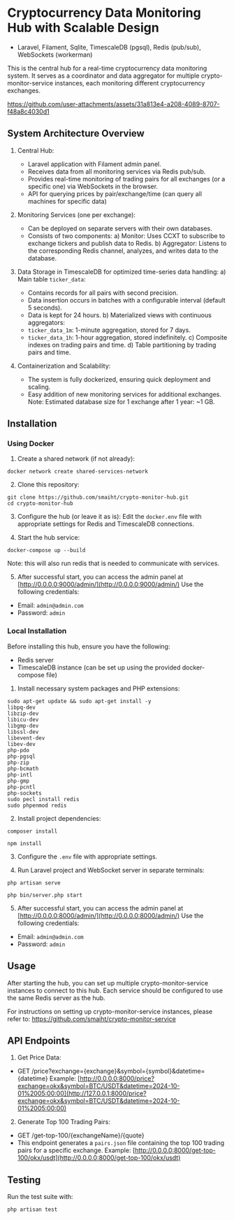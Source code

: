 # Cryptocurrency Data Monitoring Hub with Scalable Design
- Laravel, Filament, Sqlite, TimescaleDB (pgsql), Redis (pub/sub), WebSockets (workerman)

This is the central hub for a real-time cryptocurrency data monitoring system. It serves as a coordinator and data aggregator for multiple crypto-monitor-service instances, each monitoring different cryptocurrency exchanges.

https://github.com/user-attachments/assets/31a813e4-a208-4089-8707-f48a8c4030d1

## System Architecture Overview

1. Central Hub:
   - Laravel application with Filament admin panel.
   - Receives data from all monitoring services via Redis pub/sub.
   - Provides real-time monitoring of trading pairs for all exchanges (or a specific one) via WebSockets in the browser.
   - API for querying prices by pair/exchange/time (can query all machines for specific data)

2. Monitoring Services (one per exchange):
   - Can be deployed on separate servers with their own databases.
   - Consists of two components:
     a) Monitor: Uses CCXT to subscribe to exchange tickers and publish data to Redis.
     b) Aggregator: Listens to the corresponding Redis channel, analyzes, and writes data to the database.

3. Data Storage in TimescaleDB for optimized time-series data handling:
   a) Main table `ticker_data`:
      - Contains records for all pairs with second precision.
      - Data insertion occurs in batches with a configurable interval (default 5 seconds).
      - Data is kept for 24 hours.
   b) Materialized views with continuous aggregators:
      - `ticker_data_1m`: 1-minute aggregation, stored for 7 days.
      - `ticker_data_1h`: 1-hour aggregation, stored indefinitely.
   c) Composite indexes on trading pairs and time.
   d) Table partitioning by trading pairs and time.

4. Containerization and Scalability:
   - The system is fully dockerized, ensuring quick deployment and scaling.
   - Easy addition of new monitoring services for additional exchanges.
Note: Estimated database size for 1 exchange after 1 year: ~1 GB.


## Installation

### Using Docker

1. Create a shared network (if not already):
~~~
docker network create shared-services-network
~~~

2. Clone this repository:
~~~
git clone https://github.com/smaiht/crypto-monitor-hub.git
cd crypto-monitor-hub
~~~

3. Configure the hub (or leave it as is):
Edit the `docker.env` file with appropriate settings for Redis and TimescaleDB connections.

4. Start the hub service:
~~~
docker-compose up --build
~~~
Note: this will also run redis that is needed to communicate with services. 

5. After successful start, you can access the admin panel at [http://0.0.0.0:9000/admin/](http://0.0.0.0:9000/admin/)
Use the following credentials: 
- Email: `admin@admin.com`
- Password: `admin`

### Local Installation

Before installing this hub, ensure you have the following:
- Redis server
- TimescaleDB instance (can be set up using the provided docker-compose file)

1. Install necessary system packages and PHP extensions:
~~~
sudo apt-get update && sudo apt-get install -y 
libpq-dev 
libzip-dev 
libicu-dev 
libgmp-dev 
libssl-dev 
libevent-dev 
libev-dev 
php-pdo 
php-pgsql 
php-zip 
php-bcmath 
php-intl 
php-gmp 
php-pcntl 
php-sockets
sudo pecl install redis
sudo phpenmod redis
~~~

2. Install project dependencies:
~~~
composer install
~~~
~~~
npm install
~~~
3. Configure the `.env` file with appropriate settings.

4. Run Laravel project and WebSocket server in separate terminals:
~~~
php artisan serve
~~~
~~~
php bin/server.php start
~~~

5. After successful start, you can access the admin panel at [http://0.0.0.0:8000/admin/](http://0.0.0.0:8000/admin/)
Use the following credentials: 
- Email: `admin@admin.com`
- Password: `admin`

## Usage

After starting the hub, you can set up multiple crypto-monitor-service instances to connect to this hub. Each service should be configured to use the same Redis server as the hub.

For instructions on setting up crypto-monitor-service instances, please refer to:
https://github.com/smaiht/crypto-monitor-service

## API Endpoints

1. Get Price Data:
- GET /price?exchange={exchange}&symbol={symbol}&datetime={datetime}
Example: [http://0.0.0.0:8000/price?exchange=okx&symbol=BTC/USDT&datetime=2024-10-01%2005:00:00](http://127.0.0.1:8000/price?exchange=okx&symbol=BTC/USDT&datetime=2024-10-01%2005:00:00)

2. Generate Top 100 Trading Pairs:
- GET /get-top-100/{exchangeName}/{quote}
- This endpoint generates a `pairs.json` file containing the top 100 trading pairs for a specific exchange.
Example: [http://0.0.0.0:8000/get-top-100/okx/usdt](http://0.0.0.0:8000/get-top-100/okx/usdt)

## Testing

Run the test suite with:
~~~
php artisan test
~~~
